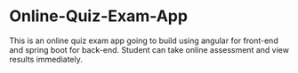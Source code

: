 # Online-Quiz-Exam-App
This is an online quiz exam app going to build using angular for front-end  and spring boot for back-end.
Student can take online assessment and view results immediately.
